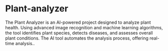 # Plant-analyzer
The Plant Analyzer is an AI-powered project designed to analyze plant health. Using advanced image recognition and machine learning algorithms, the tool identifies plant species, detects diseases, and assesses overall plant conditions. The AI tool automates the analysis process, offering real-time analysis..
